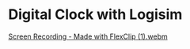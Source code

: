 # Digital Clock with Logisim 
[Screen Recording - Made with FlexClip (1).webm](https://github.com/odabasi52/IUC-CEng-Projects/assets/104325179/38cab84a-d0ac-4fc1-a5e0-c33fa9063b58)
